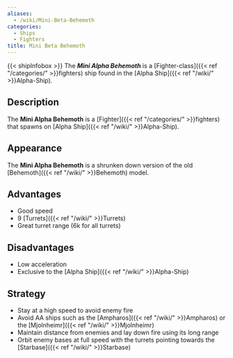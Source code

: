 ```yaml
---
aliases:
  - /wiki/Mini-Beta-Behemoth
categories:
  - Ships
  - Fighters
title: Mini Beta Behemoth
---
```


{{< shipInfobox >}} The **_Mini Alpha Behemoth_** is a [Fighter-class]({{< ref "/categories/" >}}fighters) ship found in the [Alpha Ship]({{< ref "/wiki/" >}}Alpha-Ship).

## Description

The **Mini Alpha Behemoth** is a [Fighter]({{< ref "/categories/" >}}fighters) that spawns on [Alpha Ship]({{< ref "/wiki/" >}}Alpha-Ship).

## Appearance

The **Mini Alpha Behemoth** is a shrunken down version of the old [Behemoth]({{< ref "/wiki/" >}}Behemoth) model.

## Advantages

- Good speed
- 9 [Turrets]({{< ref "/wiki/" >}}Turrets)
- Great turret range (6k for all turrets)

## Disadvantages

- Low acceleration
- Exclusive to the [Alpha Ship]({{< ref "/wiki/" >}}Alpha-Ship)

## Strategy

- Stay at a high speed to avoid enemy fire
- Avoid AA ships such as the [Ampharos]({{< ref "/wiki/" >}}Ampharos) or the [Mjolnheimr]({{< ref "/wiki/" >}}Mjolnheimr)
- Maintain distance from enemies and lay down fire using its long range
- Orbit enemy bases at full speed with the turrets pointing towards the [Starbase]({{< ref "/wiki/" >}}Starbase)
